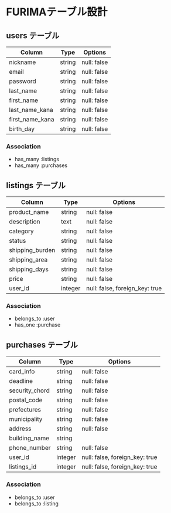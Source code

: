 # FURIMAテーブル設計

## users テーブル

| Column          | Type   | Options     |
| --------------- | ------ | ----------- |
| nickname        | string | null: false |
| email           | string | null: false |
| password        | string | null: false |
| last_name       | string | null: false |
| first_name      | string | null: false |
| last_name_kana  | string | null: false |
| first_name_kana | string | null: false |
| birth_day       | string | null: false |

### Association

- has_many :listings
- has_many :purchases


## listings テーブル

| Column          | Type    | Options                        |
| --------------- | --------| ------------------------------ |
| product_name    | string  | null: false                    |
| description     | text    | null: false                    |
| category        | string  | null: false                    |
| status          | string  | null: false                    |
| shipping_burden | string  | null: false                    |
| shipping_area   | string  | null: false                    |
| shipping_days   | string  | null: false                    |
| price           | string  | null: false                    |
| user_id         | integer | null: false, foreign_key: true |

### Association

- belongs_to :user
- has_one    :purchase


## purchases テーブル

| Column         | Type    | Options                        |
| -------------- | ------- | ------------------------------ |
| card_info      | string  | null: false                    |
| deadline       | string  | null: false                    |
| security_chord | string  | null: false                    |
| postal_code    | string  | null: false                    |
| prefectures    | string  | null: false                    |
| municipality   | string  | null: false                    |
| address        | string  | null: false                    |
| building_name  | string  |                                |
| phone_number   | string  | null: false                    |
| user_id        | integer | null: false, foreign_key: true |
| listings_id    | integer | null: false, foreign_key: true |

### Association

- belongs_to :user
- belongs_to :listing
